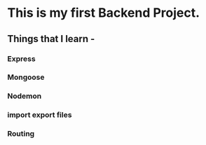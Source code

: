 # This is my first Backend Project.

## Things that I learn -
### Express 
### Mongoose
### Nodemon
### import export files
### Routing
